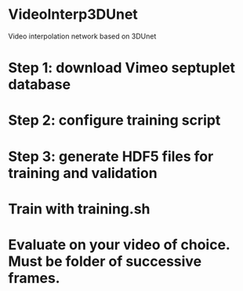 # VideoInterp3DUnet
Video interpolation network based on 3DUnet
# Step 1: download Vimeo septuplet database
# Step 2: configure training script
# Step 3: generate HDF5 files for training and validation
# Train with training.sh
# Evaluate on your video of choice. Must be folder of successive frames.
